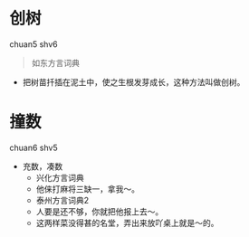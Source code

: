 # 创树
chuan5 shv6
> 如东方言词典
- 把树苗扦插在泥土中，使之生根发芽成长，这种方法叫做创树。

# 撞数
chuan6 shv5
+ 充数，凑数
  * 兴化方言词典
  - 他俫打麻将三缺一，拿我～。
  * 泰州方言词典2
  - 人要是还不够，你就把他报上去～。
  - 这两样菜没得甚的名堂，弄出来放吖桌上就是～的。
